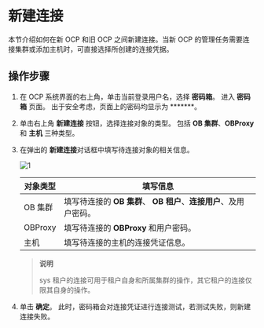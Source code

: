 # 新建连接

本节介绍如何在新 OCP 和旧 OCP 之间新建连接。当新 OCP 的管理任务需要连接集群或添加主机时，可直接选择所创建的连接凭据。

## 操作步骤

1. 在 OCP 系统界面的右上角，单击当前登录用户名，选择 **密码箱**。
   进入 **密码箱** 页面。
   出于安全考虑，页面上的密码均显示为 *******。

2. 单击右上角 **新建连接** 按钮，选择连接对象的类型。
   包括 **OB 集群**、**OBProxy** 和 **主机** 三种类型。

3. 在弹出的 **新建连接**对话框中填写待连接对象的相关信息。

    ![1](https://intranetproxy.alipay.com/skylark/lark/0/2022/png/186662/1656413789705-25dc0b37-9cc9-44a8-839a-936ed3256df2.png)

    | **对象类型** | **填写信息** |
    | --- | --- |
    | OB 集群 | 填写待连接的 **OB 集群**、 **OB 租户**、**连接用户**、及用户密码。|
    | OBProxy | 填写待连接的 **OBProxy** 和用户密码。 |
    | 主机 | 填写待连接的主机的连接凭证信息。 |

    > **说明**
    >
    > sys 租户的连接可用于租户自身和所属集群的操作，其它租户的连接仅限其自身的操作。

4. 单击 **确定**。
   此时，密码箱会对连接凭证进行连接测试，若测试失败，则新建连接失败。
